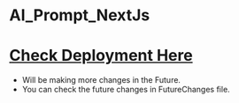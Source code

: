 # AI_Prompt_NextJs

# [Check Deployment Here](https://gaven-ai-prompt-next-h41za6kla-teddygaven.vercel.app/)

- Will be making more changes in the Future. 
- You can check the future changes in FutureChanges file.
